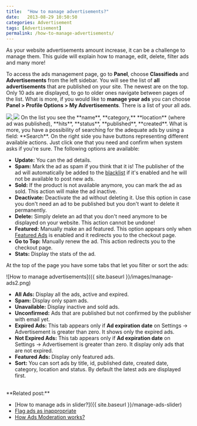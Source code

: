 ```yaml
---
title:  "How to manage advertisements?"
date:   2013-08-29 10:50:50
categories: Advertisement
tags: [Advertisement]
permalink: /how-to-manage-advertisements/
---
```

As your website advertisements amount increase, it can be a challenge to manage them. This guide will explain how to manage, edit, delete, filter ads and many more!

To access the ads management page, go to **Panel**, choose **Classifieds** and **Advertisements** from the left sidebar. You will see the list of **all advertisements** that are published on your site. The newest are on the top. Only 10 ads are displayed, to go to older ones navigate between pages of the list. What is more, if you would like to **manage your ads** you can choose **Panel > Profile Options > My Advertisements**. There is a list of your all ads.

<a href="{{ site.baseurl }}/images/manage-ads.png" class="thumbnail gallery-item" data-gallery>
<img src="{{ site.baseurl }}/images/manage-ads.png">
</a>
<img src="{{ site.baseurl }}/images/manage-ads.png">
On the list you see the **name**, **category,** **location** (where ad was published), **hits**, **status**, **published**, **created**. What is more, you have a possibility of searching for the adequate ads by using a field: **Search**. On the right side you have buttons representing different available actions. Just click one that you need and confirm when system asks if you're sure. The following options are available:

+ **Update:** You can the ad details.
+ **Spam:** Mark the ad as spam if you think that it is! The publisher of the ad will automatically be added to the [blacklist](http://docs.yclas.com/activate-blacklist-works/) if it's enabled and he will not be available to post new ads.
+ **Sold:** If the product is not available anymore, you can mark the ad as sold. This action will make the ad inactive.
+ **Deactivate:** Deactivate the ad without deleting it. Use this option in case you don't need an ad to be published but you don't want to delete it permanently.
+ **Delete:** Simply delete an ad that you don't need anymore to be displayed on your website. This action cannot be undone!
+ **Featured:** Manually make an ad featured. This option appears only when [Featured Ads](http://docs.yclas.com/how-to-create-featured-plan/) is enabled and it redirects you to the checkout page.
+ **Go to Top:** Manually renew the ad. This action redirects you to the checkout page.
+ **Stats:** Display the stats of the ad.

At the top of the page you have some tabs that let you filter or sort the ads:

![How to manage advertisements]({{ site.baseurl }}/images/manage-ads2.png)

+ **All Ads:** Display all the ads, active and expired.
+ **Spam:** Display only spam ads.
+ **Unavailable:** Display inactive and sold ads.
+ **Unconfirmed:** Ads that are published but not confirmed by the publisher with email yet.
+ **Expired Ads:** This tab appears only if **Ad expiration date** on Settings -> Advertisement is greater than zero. It shows only the expired ads.
+ **Not Expired Ads:** This tab appears only if **Ad expiration date** on Settings -> Advertisement is greater than zero. It display only ads that are not expired.
+ **Featured Ads:** Display only featured ads.
+ **Sort:** You can sort ads by title, id, published date, created date, category, location and status. By default the latest ads are displayed first.  

<br>
**Related post:**

  * [How to manage ads in slider?]({{ site.baseurl }}/manage-ads-slider)
  * [Flag ads as inappropriate](http://docs.yclas.com/flag-ad-inappropriate/)
  * [How Ads Moderation works?](http://docs.yclas.com/how-ads-moderation-works/)
  
